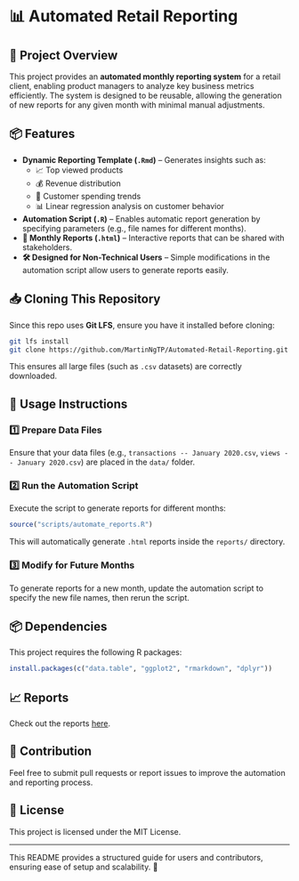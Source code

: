 # 📊 Automated Retail Reporting

## 🏢 Project Overview
This project provides an **automated monthly reporting system** for a retail client, enabling product managers to analyze key business metrics efficiently. The system is designed to be reusable, allowing the generation of new reports for any given month with minimal manual adjustments.

## 📦 Features
- **Dynamic Reporting Template (`.Rmd`)** – Generates insights such as:
  - 📈 Top viewed products
  - 💰 Revenue distribution
  - 👥 Customer spending trends
  - 📊 Linear regression analysis on customer behavior
- **Automation Script (`.R`)** – Enables automatic report generation by specifying parameters (e.g., file names for different months).
- **📄 Monthly Reports (`.html`)** – Interactive reports that can be shared with stakeholders.
- **🛠️ Designed for Non-Technical Users** – Simple modifications in the automation script allow users to generate reports easily.

## 📥 Cloning This Repository
Since this repo uses **Git LFS**, ensure you have it installed before cloning:

```bash
git lfs install
git clone https://github.com/MartinNgTP/Automated-Retail-Reporting.git
```

This ensures all large files (such as `.csv` datasets) are correctly downloaded.

## 🚀 Usage Instructions
### 1️⃣ **Prepare Data Files**
Ensure that your data files (e.g., `transactions -- January 2020.csv`, `views -- January 2020.csv`) are placed in the `data/` folder.

### 2️⃣ **Run the Automation Script**
Execute the script to generate reports for different months:
```r
source("scripts/automate_reports.R")
```
This will automatically generate `.html` reports inside the `reports/` directory.

### 3️⃣ **Modify for Future Months**
To generate reports for a new month, update the automation script to specify the new file names, then rerun the script.

## 📦 Dependencies
This project requires the following R packages:
```r
install.packages(c("data.table", "ggplot2", "rmarkdown", "dplyr"))
```

## 📈 Reports
Check out the reports [here](https://martinngtp.github.io/Automated-Retail-Reporting/).

## 🤝 Contribution
Feel free to submit pull requests or report issues to improve the automation and reporting process.

## 📜 License
This project is licensed under the MIT License.


---
This README provides a structured guide for users and contributors, ensuring ease of setup and scalability. 🚀

